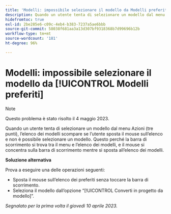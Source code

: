 ```yaml
---
title: 'Modelli: impossibile selezionare il modello da Modelli preferiti'
description: Quando un utente tenta di selezionare un modello dal menu Azioni (tre punti), l’elenco dei modelli scompare se l’utente sposta il mouse sull’elenco e non è possibile selezionare un modello. Questo perché la barra di scorrimento si trova tra il menu e l’elenco dei modelli, e il mouse si concentra sulla barra di scorrimento mentre si sposta all’elenco dei modelli.
hidefromtoc: true
exl-id: 2be285e6-c09c-4eb4-b383-7237a5ae6bbb
source-git-commit: 58038f681aa3a13d307bf9318368b7d99696b12b
workflow-type: tm+mt
source-wordcount: '181'
ht-degree: 96%

---
```


# Modelli: impossibile selezionare il modello da [!UICONTROL Modelli preferiti]

>[!NOTE]
>
>Questo problema è stato risolto il 4 maggio 2023.

Quando un utente tenta di selezionare un modello dal menu Azioni (tre punti), l’elenco dei modelli scompare se l’utente sposta il mouse sull’elenco e non è possibile selezionare un modello. Questo perché la barra di scorrimento si trova tra il menu e l’elenco dei modelli, e il mouse si concentra sulla barra di scorrimento mentre si sposta all’elenco dei modelli.

**Soluzione alternativa**

Prova a eseguire una delle operazioni seguenti:

* Sposta il mouse sull’elenco dei preferiti senza toccare la barra di scorrimento.
* Seleziona il modello dall’opzione “[!UICONTROL Converti in progetto da modello]”.

_Segnalato per la prima volta il giovedì 10 aprile 2023._
